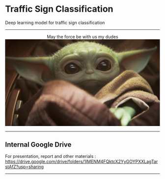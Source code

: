 # Traffic Sign Classification
 Deep learning model for traffic sign classification

 <hr>

 <center>May the force be with us my dudes</center>

 <img src="./Images/babyyoda.jpg" alt="Baby Yoda">

 <hr>
 <h2>Internal Google Drive</h2>

For presentation, report and other materials : <https://drive.google.com/drive/folders/1IMENM4FQktcX2YyGOYPXXLagTarstAfZ?usp=sharing>

<hr>

